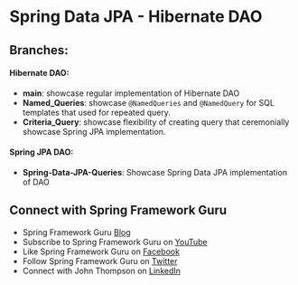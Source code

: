 # Spring Data JPA - Hibernate DAO

## Branches:
#### Hibernate DAO:
  * **main**: showcase regular implementation of Hibernate DAO
  * **Named_Queries**: showcase `@NamedQueries` and `@NamedQuery` for SQL templates that used for repeated query.
  * **Criteria_Query**: showcase flexibility of creating query that ceremonially showcase Spring JPA implementation.

#### Spring JPA DAO:
  * **Spring-Data-JPA-Queries**: Showcase Spring Data JPA implementation of DAO

## Connect with Spring Framework Guru
* Spring Framework Guru [Blog](https://springframework.guru/)
* Subscribe to Spring Framework Guru on [YouTube](https://www.youtube.com/channel/UCrXb8NaMPQCQkT8yMP_hSkw)
* Like Spring Framework Guru on [Facebook](https://www.facebook.com/springframeworkguru/)
* Follow Spring Framework Guru on [Twitter](https://twitter.com/spring_guru)
* Connect with John Thompson on [LinkedIn](http://www.linkedin.com/in/springguru)

